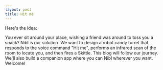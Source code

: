```yaml
---
layout: post
title: Hit me
---
```


Here's the idea:

You ever sit around your place, wishing a friend was around to toss you a snack? Nibl is our solution. We want to design a robot candy turret that responds to the voice command "Hit me", performs an infrared scan of the room to locate you, and then fires a Skittle. This blog will follow our journey. We'll also build a companion app where you can Nibl wherever you want. Welcome!
